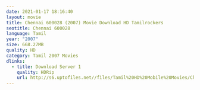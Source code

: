 ```yaml
---
date: 2021-01-17 18:16:40
layout: movie
title: Chennai 600028 (2007) Movie Download HD Tamilrockers
seotitle: Chennai 600028
language: Tamil
year: "2007"
size: 668.27MB
quality: HD
category: Tamil 2007 Movies
dlinks:
  - title: Download Server 1
    quality: HDRip
    url: http://s6.uptofiles.net//files/Tamil%20HD%20Mobile%20Movies/Chennai%20600028%20(2007)/Mp4%20HD%20(640x360)/Chennai%20600028%20(2007)%20Single%20Part%20(640x360).mp4
---
```

